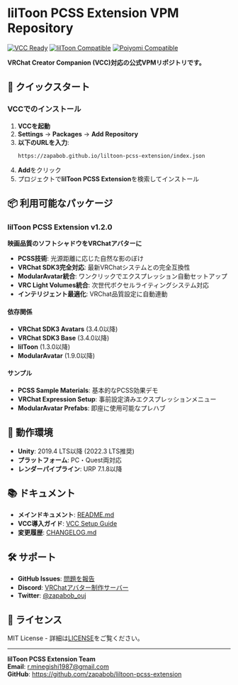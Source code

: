 # lilToon PCSS Extension VPM Repository

[![VCC Ready](https://img.shields.io/badge/VCC-Ready-green.svg)](https://vcc.docs.vrchat.com/)
[![lilToon Compatible](https://img.shields.io/badge/lilToon-Compatible-purple.svg)](https://github.com/lilxyzw/lilToon)
[![Poiyomi Compatible](https://img.shields.io/badge/Poiyomi-Compatible-pink.svg)](https://poiyomi.com/)

**VRChat Creator Companion (VCC)対応の公式VPMリポジトリです。**

## 🚀 クイックスタート

### VCCでのインストール

1. **VCCを起動**
2. **Settings** → **Packages** → **Add Repository**
3. **以下のURLを入力**:
   ```
   https://zapabob.github.io/liltoon-pcss-extension/index.json
   ```
4. **Add**をクリック
5. プロジェクトで**lilToon PCSS Extension**を検索してインストール

## 📦 利用可能なパッケージ

### lilToon PCSS Extension v1.2.0

**映画品質のソフトシャドウをVRChatアバターに**

- **PCSS技術**: 光源距離に応じた自然な影のぼけ
- **VRChat SDK3完全対応**: 最新VRChatシステムとの完全互換性
- **ModularAvatar統合**: ワンクリックでエクスプレッション自動セットアップ
- **VRC Light Volumes統合**: 次世代ボクセルライティングシステム対応
- **インテリジェント最適化**: VRChat品質設定に自動連動

#### 依存関係

- **VRChat SDK3 Avatars** (3.4.0以降)
- **VRChat SDK3 Base** (3.4.0以降)
- **lilToon** (1.3.0以降)
- **ModularAvatar** (1.9.0以降)

#### サンプル

- **PCSS Sample Materials**: 基本的なPCSS効果デモ
- **VRChat Expression Setup**: 事前設定済みエクスプレッションメニュー
- **ModularAvatar Prefabs**: 即座に使用可能なプレハブ

## 🔧 動作環境

- **Unity**: 2019.4 LTS以降 (2022.3 LTS推奨)
- **プラットフォーム**: PC・Quest両対応
- **レンダーパイプライン**: URP 7.1.8以降

## 📚 ドキュメント

- **メインドキュメント**: [README.md](https://github.com/zapabob/liltoon-pcss-extension/blob/main/README.md)
- **VCC導入ガイド**: [VCC Setup Guide](https://github.com/zapabob/liltoon-pcss-extension/blob/main/VCC_Setup_Guide.md)
- **変更履歴**: [CHANGELOG.md](https://github.com/zapabob/liltoon-pcss-extension/blob/main/CHANGELOG.md)

## 🛠️ サポート

- **GitHub Issues**: [問題を報告](https://github.com/zapabob/liltoon-pcss-extension/issues)
- **Discord**: [VRChatアバター制作サーバー](https://discord.gg/vrchat-creators)
- **Twitter**: [@zapabob_ouj](https://twitter.com/zapabob_ouj)

## 📄 ライセンス

MIT License - 詳細は[LICENSE](https://github.com/zapabob/liltoon-pcss-extension/blob/main/LICENSE)をご覧ください。

---

**lilToon PCSS Extension Team**  
**Email**: r.minegishi1987@gmail.com  
**GitHub**: https://github.com/zapabob/liltoon-pcss-extension 